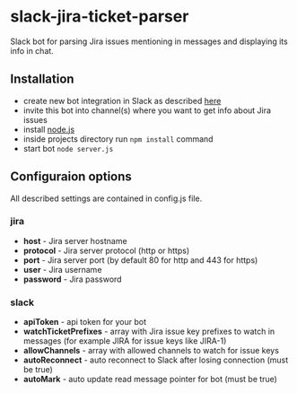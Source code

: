# slack-jira-ticket-parser
Slack bot for parsing Jira issues mentioning in messages and displaying its info in chat.

## Installation
- create new bot integration in Slack as described [here](https://api.slack.com/bot-users)
- invite this bot into channel(s) where you want to get info about Jira issues
- install [node.js](https://nodejs.org/)
- inside projects directory run `npm install` command
- start bot `node server.js`

## Configuraion options
All described settings are contained in config.js file.
### jira
- **host** - Jira server hostname
- **protocol** - Jira server protocol (http or https)
- **port** - Jira server port (by default 80 for http and 443 for https)
- **user** - Jira username
- **password** - Jira password

### slack
- **apiToken** - api token for your bot
- **watchTicketPrefixes** - array with Jira issue key prefixes to watch in messages (for example JIRA for issue keys like JIRA-1)
- **allowChannels** - array with allowed channels to watch for issue keys
- **autoReconnect** - auto reconnect to Slack after losing connection (must be true)
- **autoMark** - auto update read message pointer for bot (must be true)
